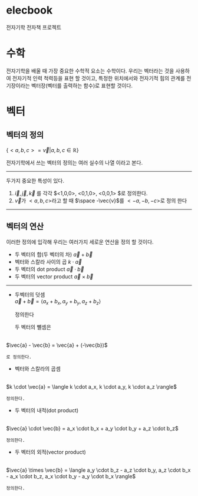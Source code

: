 # elecbook

전자기학 전자책 프로젝트

# 수학

전자기학을 배울 때 가장 중요한 수학적 요소는
수학이다. 우리는 벡터라는 것을 사용하여 전자기적 인력 척력등을 표현 할 것이고, 특정한 위치에서와 전자기적 힘의 관계를 전기장이라는 벡터장(벡터를 출력하는 함수)로 표현할 것이다.

# 벡터
## 벡터의 정의

$\{ {<a,b,c> = \vec{v} | a,b,c \in \mathbb{R}} \}$

전자기학에서 쓰는 벡터의 정의는 여러 실수의 나열 이라고 본다.

---

두가지 중요한 특성이 있다.

1. $\vec{i}, \vec{j}, \vec{k}$ 를 각각 $<1,0,0>, <0,1,0>, <0,0,1> $로 정의한다.
2. $\vec{v}$가 $<a,b,c>$라고 할 때 $\space -\vec{v}$를 $<-a,-b,-c>$로 정의 한다

---
## 벡터의 연산 
이러한 정의에 입각해 우리는 여러가지 세로운 연산을 정의 할 것이다.

- 두 벡터의 합(두 벡터의 차)
  $\vec{a} + \vec{b}$
- 벡터와 스칼라 사이의 곱
  $k \cdot \vec{a}$
- 두 벡터의 dot product
  $\vec{a} \cdot \vec{b}$
- 두 벡터의 vector product
  $\vec{a} \times \vec{b}$
***
* 두벡터의 덧셈
    <br>
    $\vec{a} + \vec{b} = \langle a_x + b_x, a_y + b_y, a_z + b_z \rangle$

    정의한다

    두 벡터의 뺄셈은 
<br>
    $\vec{a} - \vec{b} = \vec{a} + (-\vec{b})$

    로 정의한다.

* 벡터와 스칼라의 곱셈
<br>
    $k \cdot \vec{a} = \langle k \cdot a_x, k \cdot a_y, k \cdot a_z \rangle$
    
    정의한다.

* 두 벡터의 내적(dot product)
<br>
    $\vec{a} \cdot \vec{b} = a_x \cdot b_x + a_y \cdot b_y + a_z \cdot b_z$
    
    정의한다.

* 두 벡터의 외적(vector product)
<br>
    $\vec{a} \times \vec{b} = \langle a_y \cdot b_z - a_z \cdot b_y, a_z \cdot b_x - a_x \cdot b_z, a_x \cdot b_y - a_y \cdot b_x \rangle$
    
    정의한다.